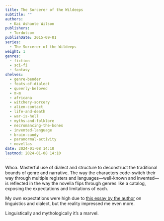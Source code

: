 ```yaml
---
title: The Sorcerer of the Wildeeps
subtitle: ""
authors:
  - Kai Ashante Wilson
publishers:
  - Tordotcom
publishDate: 2015-09-01
series:
  - The Sorcerer of the Wildeeps
weight: 1
genres:
  - fiction
  - sci-fi
  - fantasy
shelves:
  - genre-bender
  - feats-of-dialect
  - queerly-beloved
  - m-m
  - africana
  - witchery-sorcery
  - alien-contact
  - life-and-death
  - war-is-hell
  - myths-and-folklore
  - necromancing-the-bones
  - invented-language
  - brain-candy
  - paranormal-activity
  - novellas
date: 2024-01-08 14:10
lastmod: 2024-01-08 14:10
---
```

Whoa. Masterful use of dialect and structure to deconstruct the traditional bounds of genre and narrative. The way the characters code-switch their way through multiple registers and languages—well-known and invented—is reflected in the way the novella flips through genres like a catalog, exposing the expectations and limitations of each. 

My own expectations were high due to [this essay by the author](https://reactormag.com/the-poc-guide-to-writing-dialect-in-fiction/) on linguistics and dialect, but the reality impressed me even more.

Linguistically and mythologically it’s a marvel. 